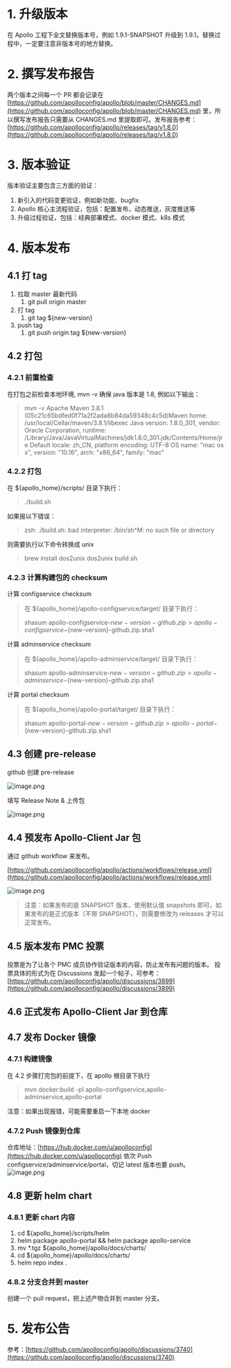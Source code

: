 # 1. 升级版本

在 Apollo 工程下全文替换版本号，例如 1.9.1-SNAPSHOT 升级到 1.9.1。替换过程中，一定要注意非版本号的地方替换。

# 2. 撰写发布报告

两个版本之间每一个 PR 都会记录在 [https://github.com/apolloconfig/apollo/blob/master/CHANGES.md](https://github.com/apolloconfig/apollo/blob/master/CHANGES.md) 里，所以撰写发布报告只需要从 CHANGES.md 里提取即可。发布报告参考：[https://github.com/apolloconfig/apollo/releases/tag/v1.8.0](https://github.com/apolloconfig/apollo/releases/tag/v1.8.0)

# 3. 版本验证

版本验证主要包含三方面的验证：

1. 新引入的代码变更验证，例如新功能、bugfix
1. Apollo 核心主流程验证，包括：配置发布，动态推送，灰度推送等
1. 升级过程验证，包括：经典部署模式、docker 模式、k8s 模式

# 4. 版本发布

## 4.1 打 tag

1. 拉取 master 最新代码
   1. git pull origin master  
2. 打 tag
   1. git tag ${new-version}
3. push tag
   1. git push origin tag ${new-version}

## 4.2 打包

### 4.2.1 前置检查

在打包之前检查本地环境, mvn -v 确保 java 版本是 1.8, 例如以下输出：

> mvn -v
> Apache Maven 3.8.1 (05c21c65bdfed0f71a2f2ada8b84da59348c4c5d)Maven home: /usr/local/Cellar/maven/3.8.1/libexec
> Java version: 1.8.0_301, vendor: Oracle Corporation, runtime: /Library/Java/JavaVirtualMachines/jdk1.8.0_301.jdk/Contents/Home/jre
> Default locale: zh_CN, platform encoding: UTF-8
> OS name: "mac os x", version: "10.16", arch: "x86_64", family: "mac"

### 4.2.2 打包

在 ${apollo_home}/scripts/ 目录下执行：

> ./build.sh

如果报以下错误：

> zsh: ./build.sh: bad interpreter: /bin/sh^M: no such file or directory

则需要执行以下命令转换成 unix

> brew install dos2unix
> dos2unix build.sh

### 4.2.3 计算构建包的 checksum

计算 configservice checksum

>在 ${apollo_home}/apollo-configservice/target/ 目录下执行：
> 
>shasum apollo-configservice-${new-version}-github.zip > apollo-configservice-${new-version}-github.zip.sha1

计算 adminservice checksum

>在 ${apollo_home}/apollo-adminservice/target/ 目录下执行：
>
>shasum apollo-adminservice-${new-version}-github.zip > apollo-adminservice-${new-version}-github.zip.sha1

计算 portal checksum

>在 ${apollo_home}/apollo-portal/target/ 目录下执行：  
>
> shasum apollo-portal-${new-version}-github.zip > apollo-portal-${new-version}-github.zip.sha1

## 4.3 创建 pre-release

github 创建 pre-release

![image.png](https://cdn.jsdelivr.net/gh/apolloconfig/apollo@master/doc/images/local-development/create-release.png)

填写 Release Note & 上传包

![image.png](https://cdn.jsdelivr.net/gh/apolloconfig/apollo@master/doc/images/local-development/fill-release-form.png)

## 4.4 预发布 Apollo-Client Jar 包

通过 github workflow 来发布。

[https://github.com/apolloconfig/apollo/actions/workflows/release.yml](https://github.com/apolloconfig/apollo/actions/workflows/release.yml)

![image.png](https://cdn.jsdelivr.net/gh/apolloconfig/apollo@master/doc/images/local-development/publish-sdk.png)

> 注意：如果发布的是 SNAPSHOT 版本，使用默认值 snapshots 即可，如果发布的是正式版本（不带 SNAPSHOT），则需要修改为 releases 才可以正常发布。

## 4.5 版本发布 PMC 投票

投票是为了让各个 PMC 成员协作验证版本的内容，防止发布有问题的版本。
投票具体的形式为在 Discussions 发起一个帖子，可参考：[https://github.com/apolloconfig/apollo/discussions/3899](https://github.com/apolloconfig/apollo/discussions/3899)

## 4.6 正式发布 Apollo-Client Jar 到仓库

## 4.7 发布 Docker 镜像

### 4.7.1 构建镜像

在 4.2 步骤打完包的前提下，在 apollo 根目录下执行

> mvn docker:build -pl apollo-configservice,apollo-adminservice,apollo-portal

注意：如果出现报错，可能需要重启一下本地 docker

### 4.7.2 Push 镜像到仓库

仓库地址：[https://hub.docker.com/u/apolloconfig](https://hub.docker.com/u/apolloconfig)
依次 Push configservice/adminservice/portal，切记 latest 版本也要 push。
![image.png](https://cdn.jsdelivr.net/gh/apolloconfig/apollo@master/doc/images/local-development/push-images-to-hub.png)

## 4.8 更新 helm chart

### 4.8.1 更新 chart 内容

1. cd ${apollo_home}/scripts/helm
2. helm package apollo-portal && helm package apollo-service
3. mv *.tgz ${apollo_home}/apollo/docs/charts/
4. cd ${apollo_home}/apollo/docs/charts/
5. helm repo index .

### 4.8.2 分支合并到 master

创建一个 pull request，把上述产物合并到 master 分支。

# 5. 发布公告

参考：[https://github.com/apolloconfig/apollo/discussions/3740](https://github.com/apolloconfig/apollo/discussions/3740)
